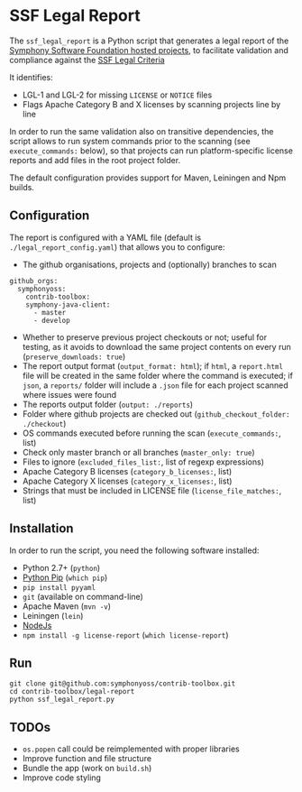 # SSF Legal Report

The `ssf_legal_report` is a Python script that generates a legal report of the [Symphony Software Foundation hosted projects](github.com/symphonyoss), to facilitate validation and compliance against the [SSF Legal Criteria](https://symphonyoss.atlassian.net/wiki/display/FM/Legal+Acceptance+Criteria?src=contextnavpagetreemode)

It identifies:
- LGL-1 and LGL-2 for missing `LICENSE` or `NOTICE` files
- Flags Apache Category B and X licenses by scanning projects line by line

In order to run the same validation also on transitive dependencies, the script allows to run system commands prior to the scanning (see `execute_commands:` below), so that projects can run platform-specific license reports and add files in the root project folder.

The default configuration provides support for Maven, Leiningen and Npm builds.

## Configuration
The report is configured with a YAML file (default is `./legal_report_config.yaml`) that allows you to configure:
- The github organisations, projects and (optionally) branches to scan
```
github_orgs:
  symphonyoss:
    contrib-toolbox:
    symphony-java-client:
      - master
      - develop
```
- Whether to preserve previous project checkouts or not; useful for testing, as it avoids to download the same project contents on every run (`preserve_downloads: true`)
- The report output format (`output_format: html`); if `html`, a `report.html` file will be created in the same folder where the command is executed; if `json`, a `reports/` folder will include a `.json` file for each project scanned where issues were found
- The reports output folder (`output: ./reports`)
- Folder where github projects are checked out (`github_checkout_folder: ./checkout`)
- OS commands executed before running the scan (`execute_commands:`, list)
- Check only master branch or all branches (`master_only: true`)
- Files to ignore (`excluded_files_list:`, list of regexp expressions)
- Apache Category B licenses (`category_b_licenses:`, list)
- Apache Category X licenses (`category_x_licenses:`, list)
- Strings that must be included in LICENSE file (`license_file_matches:`, list)

## Installation
In order to run the script, you need the following software installed:
- Python 2.7+ (`python`)
- [Python Pip](https://pip.pypa.io/en/stable/) (`which pip`)
- `pip install pyyaml`
- `git` (available on command-line)
- Apache Maven (`mvn -v`)
- Leiningen (`lein`)
- [NodeJs](https://nodejs.org/en/)
- `npm install -g license-report` (`which license-report`)

## Run
```
git clone git@github.com:symphonyoss/contrib-toolbox.git
cd contrib-toolbox/legal-report
python ssf_legal_report.py
```

## TODOs
- `os.popen` call could be reimplemented with proper libraries
- Improve function and file structure
- Bundle the app (work on `build.sh`)
- Improve code styling
